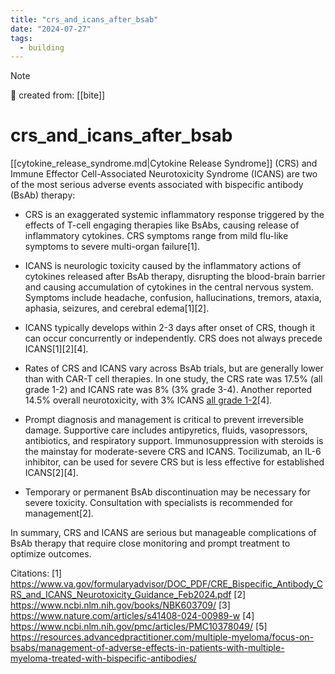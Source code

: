 ```yaml
---
title: "crs_and_icans_after_bsab"
date: "2024-07-27"
tags:
  - building
---
```


> [!NOTE]
> 🌱 created from: [[bite]]

# crs_and_icans_after_bsab

[[cytokine_release_syndrome.md|Cytokine Release Syndrome]] (CRS) and Immune Effector Cell-Associated Neurotoxicity Syndrome (ICANS) are two of the most serious adverse events associated with bispecific antibody (BsAb) therapy:

- CRS is an exaggerated systemic inflammatory response triggered by the effects of T-cell engaging therapies like BsAbs, causing release of inflammatory cytokines. CRS symptoms range from mild flu-like symptoms to severe multi-organ failure[1].

- ICANS is neurologic toxicity caused by the inflammatory actions of cytokines released after BsAb therapy, disrupting the blood-brain barrier and causing accumulation of cytokines in the central nervous system. Symptoms include headache, confusion, hallucinations, tremors, ataxia, aphasia, seizures, and cerebral edema[1][2].

- ICANS typically develops within 2-3 days after onset of CRS, though it can occur concurrently or independently. CRS does not always precede ICANS[1][2][4].

- Rates of CRS and ICANS vary across BsAb trials, but are generally lower than with CAR-T cell therapies. In one study, the CRS rate was 17.5% (all grade 1-2) and ICANS rate was 8% (3% grade 3-4). Another reported 14.5% overall neurotoxicity, with 3% ICANS [all grade 1-2](3)[4].

- Prompt diagnosis and management is critical to prevent irreversible damage. Supportive care includes antipyretics, fluids, vasopressors, antibiotics, and respiratory support. Immunosuppression with steroids is the mainstay for moderate-severe CRS and ICANS. Tocilizumab, an IL-6 inhibitor, can be used for severe CRS but is less effective for established ICANS[2][4].

- Temporary or permanent BsAb discontinuation may be necessary for severe toxicity. Consultation with specialists is recommended for management[2].

In summary, CRS and ICANS are serious but manageable complications of BsAb therapy that require close monitoring and prompt treatment to optimize outcomes.

Citations:
[1] <https://www.va.gov/formularyadvisor/DOC_PDF/CRE_Bispecific_Antibody_CRS_and_ICANS_Neurotoxicity_Guidance_Feb2024.pdf>
[2] <https://www.ncbi.nlm.nih.gov/books/NBK603709/>
[3] <https://www.nature.com/articles/s41408-024-00989-w>
[4] <https://www.ncbi.nlm.nih.gov/pmc/articles/PMC10378049/>
[5] <https://resources.advancedpractitioner.com/multiple-myeloma/focus-on-bsabs/management-of-adverse-effects-in-patients-with-multiple-myeloma-treated-with-bispecific-antibodies/>
